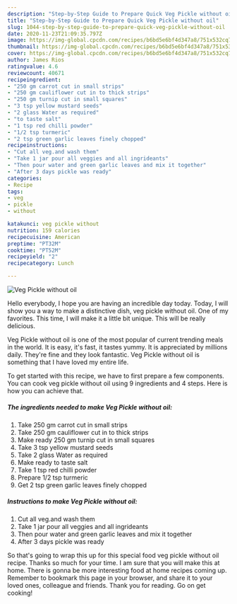 ```yaml
---
description: "Step-by-Step Guide to Prepare Quick Veg Pickle without oil"
title: "Step-by-Step Guide to Prepare Quick Veg Pickle without oil"
slug: 1044-step-by-step-guide-to-prepare-quick-veg-pickle-without-oil
date: 2020-11-23T21:09:35.797Z
image: https://img-global.cpcdn.com/recipes/b6bd5e6bf4d347a8/751x532cq70/veg-pickle-without-oil-recipe-main-photo.jpg
thumbnail: https://img-global.cpcdn.com/recipes/b6bd5e6bf4d347a8/751x532cq70/veg-pickle-without-oil-recipe-main-photo.jpg
cover: https://img-global.cpcdn.com/recipes/b6bd5e6bf4d347a8/751x532cq70/veg-pickle-without-oil-recipe-main-photo.jpg
author: James Rios
ratingvalue: 4.6
reviewcount: 40671
recipeingredient:
- "250 gm carrot cut in small strips"
- "250 gm cauliflower cut in to thick strips"
- "250 gm turnip cut in small squares"
- "3 tsp yellow mustard seeds"
- "2 glass Water as required"
- "to taste salt"
- "1 tsp red chilli powder"
- "1/2 tsp turmeric"
- "2 tsp green garlic leaves finely chopped"
recipeinstructions:
- "Cut all veg.and wash them"
- "Take 1 jar pour all veggies and all ingrideants"
- "Then pour water and green garlic leaves and mix it together"
- "After 3 days pickle was ready"
categories:
- Recipe
tags:
- veg
- pickle
- without

katakunci: veg pickle without 
nutrition: 159 calories
recipecuisine: American
preptime: "PT32M"
cooktime: "PT52M"
recipeyield: "2"
recipecategory: Lunch

---
```



![Veg Pickle without oil](https://img-global.cpcdn.com/recipes/b6bd5e6bf4d347a8/751x532cq70/veg-pickle-without-oil-recipe-main-photo.jpg)

Hello everybody, I hope you are having an incredible day today. Today, I will show you a way to make a distinctive dish, veg pickle without oil. One of my favorites. This time, I will make it a little bit unique. This will be really delicious.

Veg Pickle without oil is one of the most popular of current trending meals in the world. It is easy, it's fast, it tastes yummy. It is appreciated by millions daily. They're fine and they look fantastic. Veg Pickle without oil is something that I have loved my entire life.




To get started with this recipe, we have to first prepare a few components. You can cook veg pickle without oil using 9 ingredients and 4 steps. Here is how you can achieve that.

<!--inarticleads1-->

##### The ingredients needed to make Veg Pickle without oil:

1. Take 250 gm carrot cut in small strips
1. Take 250 gm cauliflower cut in to thick strips
1. Make ready 250 gm turnip cut in small squares
1. Take 3 tsp yellow mustard seeds
1. Take 2 glass Water as required
1. Make ready to taste salt
1. Take 1 tsp red chilli powder
1. Prepare 1/2 tsp turmeric
1. Get 2 tsp green garlic leaves finely chopped




<!--inarticleads2-->

##### Instructions to make Veg Pickle without oil:

1. Cut all veg.and wash them
1. Take 1 jar pour all veggies and all ingrideants
1. Then pour water and green garlic leaves and mix it together
1. After 3 days pickle was ready




So that's going to wrap this up for this special food veg pickle without oil recipe. Thanks so much for your time. I am sure that you will make this at home. There is gonna be more interesting food at home recipes coming up. Remember to bookmark this page in your browser, and share it to your loved ones, colleague and friends. Thank you for reading. Go on get cooking!
